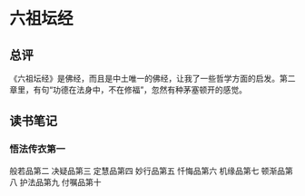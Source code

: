 # 六祖坛经 



## 总评

《六祖坛经》是佛经，而且是中土唯一的佛经，让我了一些哲学方面的启发。第二章里，有句“功德在法身中，不在修福”，忽然有种茅塞顿开的感觉。

## 读书笔记

### 悟法传衣第一



般若品第二
决疑品第三
定慧品第四
妙行品第五
忏悔品第六
机缘品第七
顿渐品第八
护法品第九
付嘱品第十




